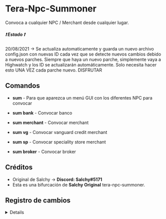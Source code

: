 # Tera-Npc-Summoner
Convoca a cualquier NPC / Merchant desde cualquier lugar.

##### :heavy_exclamation_mark: Estado :heavy_exclamation_mark:
20/08/2021 -> Se actualiza automaticamente y guarda un nuevo archivo config.json con nuevas ID cada vez que se detecte nuevos cambios debido a nuevos parches. Siempre que haya un nuevo parche, simplemente vaya a Highwatch y los ID se actualizarán automáticamente. Solo necesita hacer esto UNA VEZ cada parche nuevo. DISFRUTAR

## Comandos

* **sum** - Para que aparezca un menú GUI con los diferentes NPC para convocar

* **sum bank** - Convocar banco

* **sum merchant** - Convocar merchant

* **sum vg** - Convocar vanguard credit merchant

* **sum sp** - Convocar speciality store merchant

* **sum broker** - Convocar broker

## Créditos
- Original de Salchy -> **Discord: Salchy#5171**
- Esta es una bifurcación de **Salchy Original** tera-npc-summoner.  

## Registro de cambios
<details>

### 1.0.0
* [~] Se agrego la compatibilidad con actualizaciones automaticas


</details>


